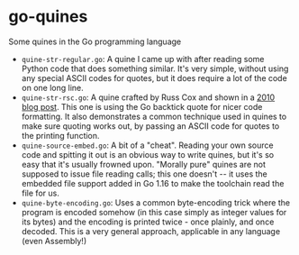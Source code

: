 # go-quines

Some quines in the Go programming language

* `quine-str-regular.go`: A quine I came up with after reading some Python code
  that does something similar. It's very simple, without using any special
  ASCII codes for quotes, but it does require a lot of the code on one long
  line.
* `quine-str-rsc.go`: A quine crafted by Russ Cox and shown in a
  [2010 blog post](https://research.swtch.com/zip). This one is using the
  Go backtick quote for nicer code formatting. It also demonstrates a common
  technique used in quines to make sure quoting works out, by passing an ASCII
  code for quotes to the printing function.
* `quine-source-embed.go`: A bit of a "cheat". Reading your own source code and
  spitting it out is an obvious way to write quines, but it's so easy that it's
  usually frowned upon. "Morally pure" quines are not supposed to issue file
  reading calls; this one doesn't -- it uses the embedded file support added
  in Go 1.16 to make the toolchain read the file for us.
* `quine-byte-encoding.go`: Uses a common byte-encoding trick where the program
  is encoded somehow (in this case simply as integer values for its bytes) and
  the encoding is printed twice - once plainly, and once decoded. This is a very
  general approach, applicable in any language (even Assembly!)
